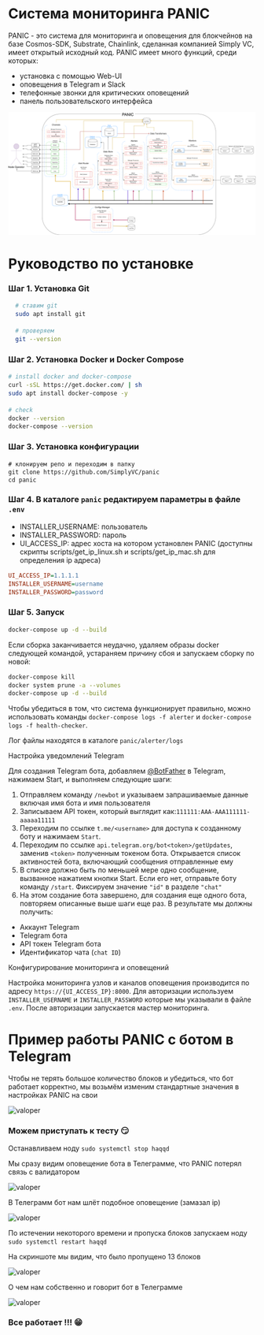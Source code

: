 # Система мониторинга PANIC

PANIC - это система для мониторинга и оповещения для блокчейнов на базе Cosmos-SDK, Substrate, Chainlink,  сделанная компанией Simply VC, имеет открытый исходный код.
PANIC имеет много функций, среди которых: 
- установка с помощью Web-UI
- оповещения в Telegram и Slack
- телефонные звонки для критических оповещений
- панель пользовательского интерфейса

![valoper](https://raw.githubusercontent.com/SimplyVC/panic/master/docs/images/IMG_PANIC_DESIGN_10X.png)

# Руководство по установке 

### Шаг 1. Установка Git 

```bash
  # ставим git
  sudo apt install git
  
  # проверяем
  git --version

  ```
### Шаг 2. Установка Docker и Docker Compose


```bash
# install docker and docker-compose
curl -sSL https://get.docker.com/ | sh
sudo apt install docker-compose -y

# check
docker --version
docker-compose --version
```

### Шаг 3. Установка конфигурации

```ash
# клонируем репо и переходим в папку
git clone https://github.com/SimplyVC/panic
cd panic
```

### Шаг 4. В каталоге `panic` редактируем параметры в файле `.env`

- INSTALLER_USERNAME: пользователь
- INSTALLER_PASSWORD: пароль
- UI_ACCESS_IP: адрес хоста на котором установлен PANIC (доступны скрипты scripts/get_ip_linux.sh и scripts/get_ip_mac.sh для определения ip адреса)

```ini
UI_ACCESS_IP=1.1.1.1
INSTALLER_USERNAME=username
INSTALLER_PASSWORD=password
```

### Шаг 5. Запуск

```bash
docker-compose up -d --build
```
Если сборка заканчивается неудачно, удаляем образы docker следующей командой, устараняем причину сбоя и запускаем сборку по новой:

```bash
docker-compose kill
docker system prune -a --volumes
docker-compose up -d --build
```

Чтобы убедиться в том, что система функционирует правильно, можно использовать команды `docker-compose logs -f alerter` и `docker-compose logs -f health-checker`.

Лог файлы находятся в каталоге `panic/alerter/logs`



 Настройка уведомлений Telegram

Для создания Telegram бота, добавляем [@BotFather](https://telegram.me/BotFather) в Telegram, нажимаем Start, и выполняем следующие шаги:

1. Отправляем команду `/newbot` и указываем запрашиваемые данные включая имя бота и имя пользователя
2. Записываем API токен, который выглядит как:`111111:AAA-AAA111111-aaaaa11111`
3. Переходим по ссылке `t.me/<username>` для доступа к созданному боту и нажимаем `Start`.
4. Переходим по ссылке `api.telegram.org/bot<token>/getUpdates`, заменив `<token>` полученным токеном бота. Открывается список активностей бота, включающий сообщения отправленные ему
5. В списке должно быть по меньшей мере одно сообщение, вызванное нажатием кнопки Start. Если его нет, отправьте боту команду `/start`. Фиксируем значение `"id"` в разделе `"chat"`
6. На этом создание бота завершено, для создания еще одного бота, повторяем описанные выше шаги еще раз.
В результате мы должны получить:
- Аккаунт Telegram
- Telegram бота
- API токен Telegram бота
- Идентификатор чата (`chat ID`) 

 Конфигурирование мониторинга и оповещений

Настройка мониторинга узлов и каналов оповещения производится по адресу `https://{UI_ACCESS_IP}:8000`. Для авторизации используем `INSTALLER_USERNAME` и `INSTALLER_PASSWORD` которые мы указывали в файле `.env`. 
После авторизации запускается мастер мониторинга.

# Пример работы PANIC с ботом в Telegram

Чтобы не терять большое количество блоков и убедиться, что бот работает корректно, мы возьмём изменим стандартные значения в настройках PANIC на свои

![valoper](https://raw.githubusercontent.com/quxeed/PANIC_monitoring_system_HAQQ/main/PANIC_test_settings.png?token=GHSAT0AAAAAABV7U2JRCINEWEMYPHNWZXWAY2KZD7Q)

### Можем приступать к тесту 😏

Останавливаем ноду
```sudo systemctl stop haqqd```

Мы сразу видим оповещение бота в Телеграмме, что PANIC потерял связь с валидатором

![valoper](https://github.com/quxeed/PANIC_monitoring_system_HAQQ/blob/main/HAQQ_stop.png)

В Телеграмм бот нам шлёт подобное оповещение (замазал ip)

![valoper](https://raw.githubusercontent.com/quxeed/PANIC_monitoring_system_HAQQ/main/PANIC_bot_1st_warn.png?token=GHSAT0AAAAAABV7U2JRZGPZDOJBATMSDPVWY2KZPEA)

По истечении некоторого времени и пропуска блоков запускаем ноду ```sudo systemctl restart haqqd```

На скриншоте мы видим, что было пропущено 13 блоков

![valoper](https://raw.githubusercontent.com/quxeed/PANIC_monitoring_system_HAQQ/main/HAQQ_end_test.png?token=GHSAT0AAAAAABV7U2JQNJ3OD7R3GQXUPYZEY2KZXBA)

О чем нам собственно и говорит бот в Телеграмме

![valoper](https://raw.githubusercontent.com/quxeed/PANIC_monitoring_system_HAQQ/main/PANIC_blocks_warn.png?token=GHSAT0AAAAAABV7U2JRAIZ2MCPCRIZZ6W46Y2KZZEQ)

### Все работает !!! 😁

